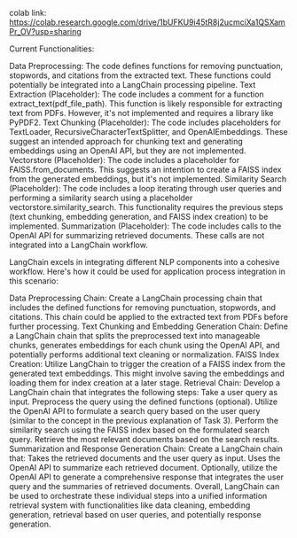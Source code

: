 colab link: https://colab.research.google.com/drive/1bUFKU9i45tR8j2ucmciXa1QSXamPr_OV?usp=sharing

Current Functionalities:

Data Preprocessing: The code defines functions for removing punctuation, stopwords, and citations from the extracted text. These functions could potentially be integrated into a LangChain processing pipeline.
Text Extraction (Placeholder): The code includes a comment for a function extract_text(pdf_file_path). This function is likely responsible for extracting text from PDFs. However, it's not implemented and requires a library like PyPDF2.
Text Chunking (Placeholder): The code includes placeholders for TextLoader, RecursiveCharacterTextSplitter, and OpenAIEmbeddings. These suggest an intended approach for chunking text and generating embeddings using an OpenAI API, but they are not implemented.
Vectorstore (Placeholder): The code includes a placeholder for FAISS.from_documents. This suggests an intention to create a FAISS index from the generated embeddings, but it's not implemented.
Similarity Search (Placeholder): The code includes a loop iterating through user queries and performing a similarity search using a placeholder vectorstore.similarity_search. This functionality requires the previous steps (text chunking, embedding generation, and FAISS index creation) to be implemented.
Summarization (Placeholder): The code includes calls to the OpenAI API for summarizing retrieved documents. These calls are not integrated into a LangChain workflow.


LangChain excels in integrating different NLP components into a cohesive workflow. Here's how it could be used for application process integration in this scenario:

Data Preprocessing Chain: Create a LangChain processing chain that includes the defined functions for removing punctuation, stopwords, and citations. This chain could be applied to the extracted text from PDFs before further processing.
Text Chunking and Embedding Generation Chain: Define a LangChain chain that splits the preprocessed text into manageable chunks, generates embeddings for each chunk using the OpenAI API, and potentially performs additional text cleaning or normalization.
FAISS Index Creation: Utilize LangChain to trigger the creation of a FAISS index from the generated text embeddings. This might involve saving the embeddings and loading them for index creation at a later stage.
Retrieval Chain: Develop a LangChain chain that integrates the following steps:
Take a user query as input.
Preprocess the query using the defined functions (optional).
Utilize the OpenAI API to formulate a search query based on the user query (similar to the concept in the previous explanation of Task 3).
Perform the similarity search using the FAISS index based on the formulated search query.
Retrieve the most relevant documents based on the search results.
Summarization and Response Generation Chain: Create a LangChain chain that:
Takes the retrieved documents and the user query as input.
Uses the OpenAI API to summarize each retrieved document.
Optionally, utilize the OpenAI API to generate a comprehensive response that integrates the user query and the summaries of retrieved documents.
Overall, LangChain can be used to orchestrate these individual steps into a unified information retrieval system with functionalities like data cleaning, embedding generation, retrieval based on user queries, and potentially response generation.
